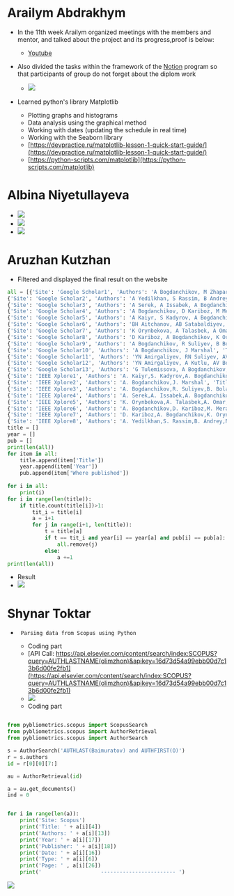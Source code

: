 # Arailym Abdrakhym
*    In the 11th week Arailym organized meetings with the members and mentor, and talked about the project and its progress,proof is below:
      + [Youtube](https://youtu.be/P1cDPUIgxtI)

*   Also divided the tasks within the framework of the [Notion](https://www.notion.so/c96f404fd204448ca2ba0e2da8b3b767?v=3b7a048427274732b44eaa8537c5ba3e) program so that participants of group do not forget about the diplom work
    + ![](https://github.com/SuleymanDemirelKazakhstan/diploma-project-april/blob/main/Diploma%20Document/figures/11.pm.png)

   * Learned python's library Matplotlib
       + Plotting graphs and histograms
       + Data analysis using the graphical method
       + Working with dates (updating the schedule in real time)
       + Working with the Seaborn library
       + [https://devpractice.ru/matplotlib-lesson-1-quick-start-guide/](https://devpractice.ru/matplotlib-lesson-1-quick-start-guide/)
       + [https://python-scripts.com/matplotlib](https://python-scripts.com/matplotlib)
      

# Albina Niyetullayeva
* ![](https://github.com/SuleymanDemirelKazakhstan/diploma-project-april/blob/main/Diploma%20Document/figures/7481e1be-5e6d-45ba-8d08-f51ca1eb4aca.jpg)
* ![](https://github.com/SuleymanDemirelKazakhstan/diploma-project-april/blob/main/Diploma%20Document/figures/bfd77907-5515-4f91-ac0a-548e16143481.jpg)
* ![](https://github.com/SuleymanDemirelKazakhstan/diploma-project-april/blob/main/Diploma%20Document/figures/82fe054e-f24a-4225-b8f5-dc1e03b90e96.jpg)


# Aruzhan Kutzhan

* Filtered and displayed the final result on the website
````py
all = [{'Site': 'Google Scholar1', 'Authors': 'A Bogdanchikov, M Zhaparov, R Suliyev', 'Title': 'Python to learn programming', 'Link': 'https://scholar.google.com//citations?view_op=view_citation&hl=ru&user=6Ust3WUAAAAJ&citation_for_view=6Ust3WUAAAAJ:UeHWp8X0CEIC', 'Year': '2013', 'Where published': 'Journal of Physics: Conference Series 423 (1)'},
{'Site': 'Google Scholar2', 'Authors': 'A Yedilkhan, S Rassim, B Andrey, N Ari', 'Title': 'Design of an information display based on several LED matrices and a single microcontroller', 'Link': 'https://scholar.google.com//citations?view_op=view_citation&hl=ru&user=6Ust3WUAAAAJ&citation_for_view=6Ust3WUAAAAJ:d1gkVwhDpl0C', 'Year': '2013', 'Where published': '2013 7th International Conference on Application of Information and\xa0…'},
{'Site': 'Google Scholar3', 'Authors': 'A Serek, A Issabek, A Bogdanchikov', 'Title': 'Distributed sentiment analysis of an agglutinative language via Spark by applying machine learning methods', 'Link': 'https://scholar.google.com//citations?view_op=view_citation&hl=ru&user=6Ust3WUAAAAJ&citation_for_view=6Ust3WUAAAAJ:ufrVoPGSRksC', 'Year': '2019', 'Where published': '2019 15th International Conference on Electronics'},
{'Site': 'Google Scholar4', 'Authors': 'A Bogdanchikov, D Kariboz, M Meraliyev', 'Title': 'Face extraction and recognition from public images using HIPI', 'Link': 'https://scholar.google.com//citations?view_op=view_citation&hl=ru&user=6Ust3WUAAAAJ&citation_for_view=6Ust3WUAAAAJ:eQOLeE2rZwMC', 'Year': '2019', 'Where published': '2018 14th International Conference on Electronics Computer and Computation\xa0…'},
{'Site': 'Google Scholar5', 'Authors': 'A Kaiyr, S Kadyrov, A Bogdanchikov', 'Title': 'Automatic Language Identification from Spectorgam Images', 'Link': 'https://scholar.google.com//citations?view_op=view_citation&hl=ru&user=6Ust3WUAAAAJ&citation_for_view=6Ust3WUAAAAJ:_FxGoFyzp5QC', 'Year': '2021', 'Where published': '2021 IEEE International Conference on Smart Information Systems and\xa0…'},
{'Site': 'Google Scholar6', 'Authors': 'BH Aitchanov, AB Satabaldiyev, AV Bogdanchikov, KN Latuta', 'Title': 'Innovative approach to social media in education', 'Link': 'https://scholar.google.com//citations?view_op=view_citation&hl=ru&user=6Ust3WUAAAAJ&citation_for_view=6Ust3WUAAAAJ:2osOgNQ5qMEC', 'Year': '2013', 'Where published': 'News of the National Academy of Sciences of the Republic of Kazakhstan\xa0…'},
{'Site': 'Google Scholar7', 'Authors': 'K Orynbekova, A Talasbek, A Omar, A Bogdanchikov, S Kadyrov', 'Title': 'MBTI personality classification using Apache Spark', 'Link': 'https://scholar.google.com//citations?view_op=view_citation&hl=ru&user=6Ust3WUAAAAJ&citation_for_view=6Ust3WUAAAAJ:LkGwnXOMwfcC', 'Year': '2021', 'Where published': '2021 16th International Conference on Electronics Computer and Computation\xa0…'},
{'Site': 'Google Scholar8', 'Authors': 'D Kariboz, A Bogdanchikov, K Orynbekova', 'Title': 'Computing feature vectors of students for face recognition using Apache Spark', 'Link': 'https://scholar.google.com//citations?view_op=view_citation&hl=ru&user=6Ust3WUAAAAJ&citation_for_view=6Ust3WUAAAAJ:WF5omc3nYNoC', 'Year': '2019', 'Where published': '2019 15th International Conference on Electronics'},
{'Site': 'Google Scholar9', 'Authors': 'A Bogdanchikov, R Suliyev, B Bolatov', 'Title': 'Implementing cycling training application for mobile devices', 'Link': 'https://scholar.google.com//citations?view_op=view_citation&hl=ru&user=6Ust3WUAAAAJ&citation_for_view=6Ust3WUAAAAJ:zYLM7Y9cAGgC', 'Year': '2016', 'Where published': '2016 IEEE 10th International Conference on Application of Information and\xa0…'},
{'Site': 'Google Scholar10', 'Authors': 'A Bogdanchikov, J Marshal', 'Title': 'Analisys of Kazakhstan satellite images by distributed system Hadoop', 'Link': 'https://scholar.google.com//citations?view_op=view_citation&hl=ru&user=6Ust3WUAAAAJ&citation_for_view=6Ust3WUAAAAJ:IjCSPb-OGe4C', 'Year': '2015', 'Where published': '2015 Twelve International Conference on Electronics Computer and Computation\xa0…'},
{'Site': 'Google Scholar11', 'Authors': 'YN Amirgaliyev, RN Suliyev, AV Bogdanchikov, KN Latuta, N Ari', 'Title': 'APPLICATION OF MICROCONTROLLER TO IMPLEMENT A DEVICE THAT CAN DISPLAY LONG MESSAGES ON LED MATRICES', 'Link': 'https://scholar.google.com//citations?view_op=view_citation&hl=ru&user=6Ust3WUAAAAJ&citation_for_view=6Ust3WUAAAAJ:YsMSGLbcyi4C', 'Year': '2013', 'Where published': 'BULLETIN OF THE NATIONAL ACADEMY OF SCIENCES OF THE REPUBLIC OF KAZAKHSTAN'},
{'Site': 'Google Scholar12', 'Authors': 'YN Amirgaliyev, A Kutlu, AV Bogdanchikov, KN Latuta, RN Suliyev', 'Title': 'USING ANDROID TO IMPLEMENT INTELLIGENT TESTING SYSTEM', 'Link': 'https://scholar.google.com//citations?view_op=view_citation&hl=ru&user=6Ust3WUAAAAJ&citation_for_view=6Ust3WUAAAAJ:qjMakFHDy7sC', 'Year': '2013', 'Where published': 'BULLETIN OF THE NATIONAL ACADEMY OF SCIENCES OF THE REPUBLIC OF KAZAKHSTAN\xa0…'},
{'Site': 'Google Scholar13', 'Authors': 'G Tulemissova, A Bogdanchikov, M Zhaparov, T Sunmonu, ...', 'Title': 'ICECCO2021 Reviewers', 'Link': 'https://scholar.google.com//citations?view_op=view_citation&hl=ru&user=6Ust3WUAAAAJ&citation_for_view=6Ust3WUAAAAJ:roLk4NBRz8UC', 'Year': '', 'Where published': ''},
{'Site': 'IEEE Xplore1', 'Authors': 'A. Kaiyr,S. Kadyrov,A. Bogdanchikov', 'Title': 'Automatic Language Identification from Spectorgam Images', 'Link': 'https://ieeexplore.ieee.org/document/9465996/', 'Year': '2021', 'Publisher': 'IEEE', 'Where published': '2021 IEEE International Conference on Smart Information Systems and Technologies (SIST)', 'PP.': '1 - 4', 'Volume': '1940'},
{'Site': 'IEEE Xplore2', 'Authors': 'A. Bogdanchikov,J. Marshal', 'Title': 'Analisys of Kazakhstan satellite images by distributed system Hadoop', 'Link': 'https://ieeexplore.ieee.org/document/7416871/', 'Year': '2015', 'Publisher': 'IEEE', 'Where published': '2015 Twelve International Conference on Electronics Computer and Computation (ICECCO)', 'PP.': '1 - 4', 'Volume': '830'},
{'Site': 'IEEE Xplore3', 'Authors': 'A. Bogdanchikov,R. Suliyev,B. Bolatov', 'Title': 'Implementing cycling training application for mobile devices', 'Link': 'https://ieeexplore.ieee.org/document/7991740/', 'Year': '2016', 'Publisher': 'IEEE', 'Where published': '2016 IEEE 10th International Conference on Application of Information and Communication Technologies (AICT)', 'PP.': '1 - 3', 'Volume': '340'},
{'Site': 'IEEE Xplore4', 'Authors': 'A. Serek,A. Issabek,A. Bogdanchikov', 'Title': 'Distributed sentiment analysis of an agglutinative language via Spark by applying machine learning methods', 'Link': 'https://ieeexplore.ieee.org/document/9043264/', 'Year': '2019', 'Publisher': 'IEEE', 'Where published': '2019 15th International Conference on Electronics, Computer and Computation (ICECCO)', 'PP.': '1 - 4', 'Volume': '175'},
{'Site': 'IEEE Xplore5', 'Authors': 'K. Orynbekova,A. Talasbek,A. Omar,A. Bogdanchikov,S. Kadyrov', 'Title': 'MBTI personality classification using Apache Spark', 'Link': 'https://ieeexplore.ieee.org/document/9663858/', 'Year': '2021', 'Publisher': 'IEEE', 'Where published': '2021 16th International Conference on Electronics Computer and Computation (ICECCO)', 'PP.': '1 - 4', 'Volume': '587'},
{'Site': 'IEEE Xplore6', 'Authors': 'A. Bogdanchikov,D. Kariboz,M. Meraliyev', 'Title': 'Face Extraction and Recognition from Public Images Using HIPI', 'Link': 'https://ieeexplore.ieee.org/document/8634718/', 'Year': '2018', 'Publisher': 'IEEE', 'Where published': '2018 14th International Conference on Electronics Computer and Computation (ICECCO)', 'PP.': '206 - 212', 'Volume': '275'},
{'Site': 'IEEE Xplore7', 'Authors': 'D. Kariboz,A. Bogdanchikov,K. Orynbekova', 'Title': 'Computing feature vectors of students for face recognition using Apache Spark', 'Link': 'https://ieeexplore.ieee.org/document/9043282/', 'Year': '2019', 'Publisher': 'IEEE', 'Where published': '2019 15th International Conference on Electronics, Computer and Computation (ICECCO)', 'PP.': '1 - 3', 'Volume': '156'},
{'Site': 'IEEE Xplore8', 'Authors': 'A. Yedilkhan,S. Rassim,B. Andrey,N. Ari', 'Title': 'Design of an information display based on several LED matrices and a single microcontroller', 'Link': 'https://ieeexplore.ieee.org/document/6722728/', 'Year': '2013', 'Publisher': 'IEEE', 'Where published': '2013 7th International Conference on Application of Information and Communication Technologies', 'PP.': '1 - 4', 'Volume': '440'}]
title = []
year = []
pub = []
print(len(all))
for item in all:
    title.append(item['Title'])
    year.append(item['Year'])
    pub.append(item['Where published'])
    
for i in all:
    print(i)
for i in range(len(title)):
    if title.count(title[i])>1:
        tit_i = title[i]
        a = i+1
        for j in range(i+1, len(title)):
            t = title[a]
            if t == tit_i and year[i] == year[a] and pub[i] == pub[a]:
                all.remove(j)
            else:
                a +=1
print(len(all))
````
* Result
* ![](https://github.com/SuleymanDemirelKazakhstan/diploma-project-april/blob/main/Diploma%20Document/figures/Снимок%20экрана%202022-04-11%20в%2017.22.08.png)

# Shynar Toktar
*      Parsing data from Scopus using Python
    + Coding part
    + [API Call: https://api.elsevier.com/content/search/index:SCOPUS?query=AUTHLASTNAME(olimzhon)&apikey=16d73d54a99ebb00d7c13b6d00fe2fb1](https://api.elsevier.com/content/search/index:SCOPUS?query=AUTHLASTNAME(olimzhon)&apikey=16d73d54a99ebb00d7c13b6d00fe2fb1)
    + ![](https://github.com/SuleymanDemirelKazakhstan/diploma-project-april/blob/main/Diploma%20Document/figures/IMAGE%202022-04-04%2014:38:02.jpg)
    + Coding part
````py

from pybliometrics.scopus import ScopusSearch
from pybliometrics.scopus import AuthorRetrieval
from pybliometrics.scopus import AuthorSearch

s = AuthorSearch('AUTHLAST(Baimuratov) and AUTHFIRST(O)')
r = s.authors
id = r[0][0][7:]

au = AuthorRetrieval(id)

a = au.get_documents()
ind = 0


for i in range(len(a)):
    print('Site: Scopus')
    print('Title: ' + a[i][4])
    print('Authors: ' + a[i][13])
    print('Year: ' + a[i][17])
    print('Publisher: ' + a[i][18])
    print('Date: ' + a[i][16])
    print('Type: ' + a[i][6])
    print('Page: ' , a[i][26])
    print('                   ------------------------ ')

````
![](https://github.com/SuleymanDemirelKazakhstan/diploma-project-april/blob/main/Diploma%20Document/figures/IMAGE%202022-04-04%2014:27:20.jpg)
